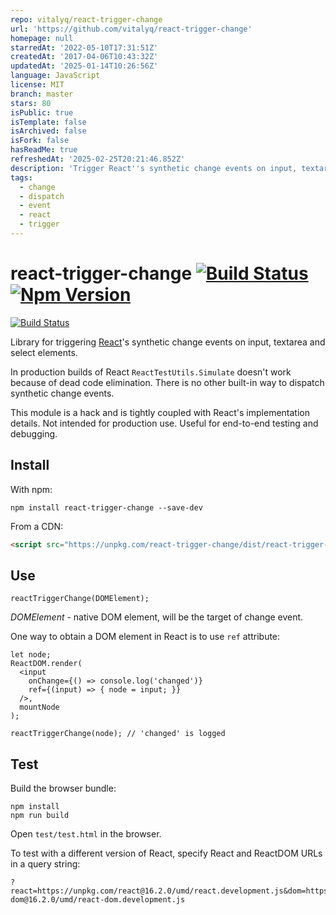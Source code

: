 ```yaml
---
repo: vitalyq/react-trigger-change
url: 'https://github.com/vitalyq/react-trigger-change'
homepage: null
starredAt: '2022-05-10T17:31:51Z'
createdAt: '2017-04-06T10:43:32Z'
updatedAt: '2025-01-14T10:26:56Z'
language: JavaScript
license: MIT
branch: master
stars: 80
isPublic: true
isTemplate: false
isArchived: false
isFork: false
hasReadMe: true
refreshedAt: '2025-02-25T20:21:46.852Z'
description: 'Trigger React''s synthetic change events on input, textarea and select elements'
tags:
  - change
  - dispatch
  - event
  - react
  - trigger
---
```


# react-trigger-change [![Build Status](https://img.shields.io/travis/vitalyq/react-trigger-change.svg)](https://travis-ci.org/vitalyq/react-trigger-change) [![Npm Version](https://img.shields.io/npm/v/react-trigger-change.svg)](https://www.npmjs.com/package/react-trigger-change)

[![Build Status](https://saucelabs.com/browser-matrix/vitalyq.svg)](https://saucelabs.com/u/vitalyq)

Library for triggering [React](https://github.com/facebook/react/)'s synthetic change events on input, textarea and select elements.

In production builds of React `ReactTestUtils.Simulate` doesn't work because of dead code elimination. There is no other built-in way to dispatch synthetic change events.

This module is a hack and is tightly coupled with React's implementation details. Not intended for production use. Useful for end-to-end testing and debugging.

## Install

With npm:

```
npm install react-trigger-change --save-dev
```

From a CDN:

```HTML
<script src="https://unpkg.com/react-trigger-change/dist/react-trigger-change.js"></script>
```

## Use

```JSX
reactTriggerChange(DOMElement);
```

*DOMElement* - native DOM element, will be the target of change event.

One way to obtain a DOM element in React is to use `ref` attribute:

```JSX
let node;
ReactDOM.render(
  <input
    onChange={() => console.log('changed')}
    ref={(input) => { node = input; }}
  />,
  mountNode
);

reactTriggerChange(node); // 'changed' is logged
```

## Test

Build the browser bundle:

```
npm install
npm run build
```

Open `test/test.html` in the browser.

To test with a different version of React, specify React and ReactDOM URLs in a query string:

```
?react=https://unpkg.com/react@16.2.0/umd/react.development.js&dom=https://unpkg.com/react-dom@16.2.0/umd/react-dom.development.js
```
